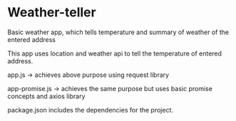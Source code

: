 # Weather-teller
Basic weather app, which tells temperature and summary of weather of the entered address

This app uses location and weather api to tell the temperature of entered address.

app.js -> achieves above purpose using request library

app-promise.js -> achieves the same purpose but uses basic promise concepts and axios library

package.json includes the dependencies for the project.
